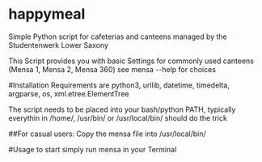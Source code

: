 # happymeal
Simple Python script for cafeterias and canteens managed by the Studentenwerk Lower Saxony 

This Script provides you with basic Settings for commonly used canteens (Mensa 1, Mensa 2, Mensa 360) see mensa --help for choices

#Installation
Requirements are python3, urllib, datetime, timedelta, argparse, os, xml.etree.ElementTree

The script needs to be placed into your bash/python PATH, typically everythin in /home/, /usr/bin/ or /usr/local/bin/ should do the trick

##For casual users:
Copy the mensa file into /usr/local/bin/

#Usage
to start simply run mensa in your Terminal
